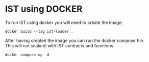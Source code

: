 # IST using DOCKER

To run IST using docker you will need to create the image.
``` 
docker build --tag ist-loader .
```

After having created the image you can run the docker compose file.  
This will run scalardl with IST contracts and functions.
```
docker compose up -d
```
